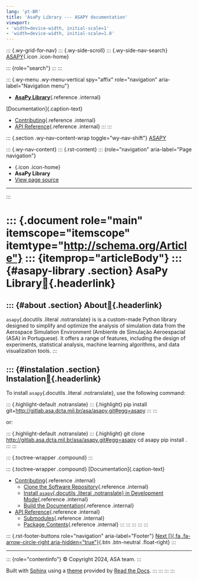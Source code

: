 ```yaml
---
lang: 'pt-BR'
title: 'AsaPy Library --- ASAPY documentation'
viewport:
- 'width=device-width, initial-scale=1'
- 'width=device-width, initial-scale=1.0'
---
```


::: {.wy-grid-for-nav}
::: {.wy-side-scroll}
::: {.wy-side-nav-search}
[ASAPY](#){.icon .icon-home}

::: {role="search"}
:::
:::

::: {.wy-menu .wy-menu-vertical spy="affix" role="navigation" aria-label="Navigation menu"}
-   [**AsaPy Library**](readme.html){.reference .internal}

[Documentation]{.caption-text}

-   [Contributing](contributing.html){.reference .internal}
-   [API Reference](autoapi/asapy/index.html){.reference .internal}
:::
:::

::: {.section .wy-nav-content-wrap toggle="wy-nav-shift"}
[ASAPY](#)

::: {.wy-nav-content}
::: {.rst-content}
::: {role="navigation" aria-label="Page navigation"}
-   [](#){.icon .icon-home}
-   **AsaPy Library**
-   [View page source](_sources/index.rst.txt)

------------------------------------------------------------------------
:::

::: {.document role="main" itemscope="itemscope" itemtype="http://schema.org/Article"}
::: {itemprop="articleBody"}
::: {#asapy-library .section}
**AsaPy Library**[](#asapy-library "Link to this heading"){.headerlink}
========================================================================

::: {#about .section}
About[](#about "Link to this heading"){.headerlink}
----------------------------------------------------

`asapy`{.docutils .literal .notranslate} is is a custom-made Python
library designed to simplify and optimize the analysis of simulation
data from the Aerospace Simulation Environment (Ambiente de Simulação
Aeroespacial (ASA) in Portuguese). It offers a range of features,
including the design of experiments, statistical analysis, machine
learning algorithms, and data visualization tools.
:::

::: {#instalation .section}
Instalation[](#instalation "Link to this heading"){.headerlink}
----------------------------------------------------------------

To install `asapy`{.docutils .literal .notranslate}, use the following
command:

::: {.highlight-default .notranslate}
::: {.highlight}
    pip install git+http://gitlab.asa.dcta.mil.br/asa/asapy.git#egg=asapy
:::
:::

or:

::: {.highlight-default .notranslate}
::: {.highlight}
    git clone http://gitlab.asa.dcta.mil.br/asa/asapy.git#egg=asapy
    cd asapy
    pip install .
:::
:::

::: {.toctree-wrapper .compound}
:::

::: {.toctree-wrapper .compound}
[Documentation]{.caption-text}

-   [Contributing](contributing.html){.reference .internal}
    -   [Clone the Software
        Repository](contributing.html#clone-the-software-repository){.reference
        .internal}
    -   [Install `asapy`{.docutils .literal .notranslate} in Development
        Mode](contributing.html#install-asapy-in-development-mode){.reference
        .internal}
    -   [Build the
        Documentation](contributing.html#build-the-documentation){.reference
        .internal}
-   [API Reference](autoapi/asapy/index.html){.reference .internal}
    -   [Submodules](autoapi/asapy/index.html#submodules){.reference
        .internal}
    -   [Package
        Contents](autoapi/asapy/index.html#package-contents){.reference
        .internal}
:::
:::
:::
:::
:::

::: {.rst-footer-buttons role="navigation" aria-label="Footer"}
[Next []{.fa .fa-arrow-circle-right
aria-hidden="true"}](readme.html "AsaPy Library"){.btn .btn-neutral
.float-right}
:::

------------------------------------------------------------------------

::: {role="contentinfo"}
© Copyright 2024, ASA team.
:::

Built with [Sphinx](https://www.sphinx-doc.org/) using a
[theme](https://github.com/readthedocs/sphinx_rtd_theme) provided by
[Read the Docs](https://readthedocs.org).
:::
:::
:::
:::
